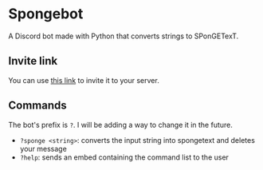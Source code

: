 # Spongebot
A Discord bot made with Python that converts strings to SPonGETexT.

## Invite link

You can use [this link](https://discord.com/api/oauth2/authorize?client_id=899379418261258291&permissions=534723950656&scope=bot) to invite it to your server.

## Commands

The bot's prefix is ``?``. I will be adding a way to change it in the future.

* ``?sponge <string>``: converts the input string into spongetext and deletes your message
* ``?help``: sends an embed containing the command list to the user
